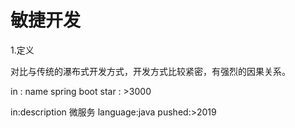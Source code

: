 # 敏捷开发

1.定义

对比与传统的瀑布式开发方式，开发方式比较紧密，有强烈的因果关系。



in : name spring boot star : >3000

in:description 微服务 language:java pushed:>2019